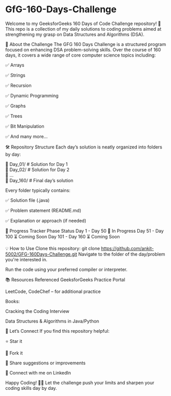 # GfG-160-Days-Challenge


Welcome to my GeeksforGeeks 160 Days of Code Challenge repository! 🎯
This repo is a collection of my daily solutions to coding problems aimed at strengthening my grasp on Data Structures and Algorithms (DSA).

📌 About the Challenge
The GFG 160 Days Challenge is a structured program focused on enhancing DSA problem-solving skills. Over the course of 160 days, it covers a wide range of core computer science topics including:

✅ Arrays

✅ Strings

✅ Recursion

✅ Dynamic Programming

✅ Graphs

✅ Trees

✅ Bit Manipulation

✅ And many more...

🛠 Repository Structure
Each day’s solution is neatly organized into folders by day:

📁 Day_01/     # Solution for Day 1  
📁 Day_02/     # Solution for Day 2  
📁 ...  
📁 Day_160/    # Final day’s solution  

Every folder typically contains:

✅ Solution file (.java)

✅ Problem statement (README.md)

✅ Explanation or approach (if needed)

🚧 Progress Tracker
Phase	Status
Day 1 - Day 50	🔧 In Progress
Day 51 - Day 100	⏳ Coming Soon
Day 101 - Day 160	⏳ Coming Soon

💡 How to Use
Clone this repository:
git clone https://github.com/ankit-5002/GFG-160Days-Challenge.git
Navigate to the folder of the day/problem you're interested in.

Run the code using your preferred compiler or interpreter.

📚 Resources Referenced
GeeksforGeeks Practice Portal

LeetCode, CodeChef – for additional practice

Books:

Cracking the Coding Interview

Data Structures & Algorithms in Java/Python

🤝 Let’s Connect
If you find this repository helpful:

⭐ Star it

🔁 Fork it

💬 Share suggestions or improvements

🔗 Connect with me on LinkedIn



Happy Coding! 🚀🔥
Let the challenge push your limits and sharpen your coding skills day by day.




